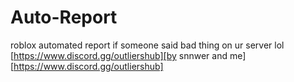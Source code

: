 # Auto-Report

roblox automated report if someone said bad thing on ur server lol
[https://www.discord.gg/outliershub][by snnwer and me][https://www.discord.gg/outliershub]
